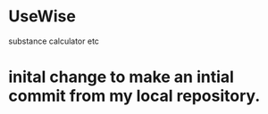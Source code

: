 # UseWise
substance calculator etc
# inital change to make an intial commit from my local repository. 